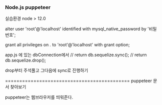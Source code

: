### Node.js puppeteer

실습환경
node > 12.0


alter user 'root'@'localhost' identified with mysql_native_password by '비밀번호';


grant all privileges on *.* to 'root'@'localhost' with grant option;


app.js 에 있는 
dbConnection에서 
// return db.sequelize.sync();
// return db.sequelize.drop();

drop부터 주석풀고 그다음에 sync로 진행하기


============================================
puppeteer 문서 찾아보기

puppeteer는 웹브라우저를 띄워준다.